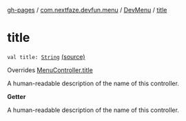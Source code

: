 [gh-pages](../../index.md) / [com.nextfaze.devfun.menu](../index.md) / [DevMenu](index.md) / [title](.)

# title

`val title: `[`String`](https://kotlinlang.org/api/latest/jvm/stdlib/kotlin/-string/index.html) [(source)](https://github.com/NextFaze/dev-fun/tree/master/devfun-menu/src/main/java/com/nextfaze/devfun/menu/DeveloperMenu.kt#L106)

Overrides [MenuController.title](../-menu-controller/title.md)

A human-readable description of the name of this controller.

**Getter**

A human-readable description of the name of this controller.


